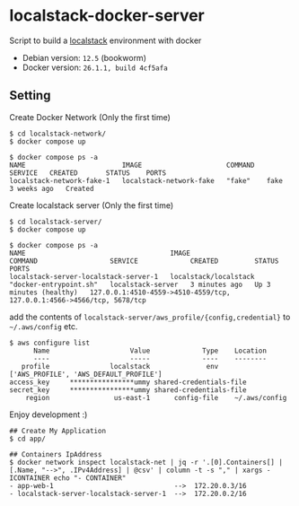 # localstack-docker-server

Script to build a [localstack](https://www.localstack.cloud/) environment with docker

- Debian version: `12.5` (bookworm)
- Docker version: `26.1.1, build 4cf5afa`

## Setting

Create Docker Network (Only the first time)

```
$ cd localstack-network/
$ docker compose up

$ docker compose ps -a
NAME                        IMAGE                     COMMAND   SERVICE   CREATED       STATUS    PORTS
localstack-network-fake-1   localstack-network-fake   "fake"    fake      3 weeks ago   Created
```

Create localstack server (Only the first time)

```
$ cd localstack-server/
$ docker compose up

$ docker compose ps -a
NAME                                    IMAGE                   COMMAND                  SERVICE             CREATED         STATUS                   PORTS
localstack-server-localstack-server-1   localstack/localstack   "docker-entrypoint.sh"   localstack-server   3 minutes ago   Up 3 minutes (healthy)   127.0.0.1:4510-4559->4510-4559/tcp, 127.0.0.1:4566->4566/tcp, 5678/tcp
```

add the contents of `localstack-server/aws_profile/{config,credential}` to `~/.aws/config` etc.

```
$ aws configure list
      Name                    Value             Type    Location
      ----                    -----             ----    --------
   profile               localstack              env    ['AWS_PROFILE', 'AWS_DEFAULT_PROFILE']
access_key     ****************ummy shared-credentials-file
secret_key     ****************ummy shared-credentials-file
    region                us-east-1      config-file    ~/.aws/config
```

Enjoy development :)

```
## Create My Application
$ cd app/

## Containers IpAddress
$ docker network inspect localstack-net | jq -r '.[0].Containers[] | [.Name, "-->", .IPv4Address] | @csv' | column -t -s "," | xargs -ICONTAINER echo "- CONTAINER"
- app-web-1                              -->  172.20.0.3/16
- localstack-server-localstack-server-1  -->  172.20.0.2/16
```
